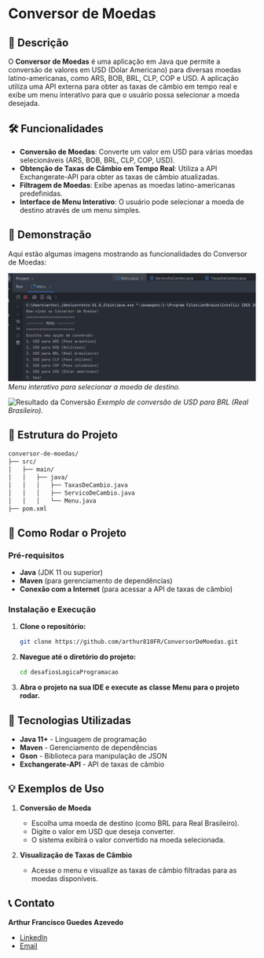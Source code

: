 # Conversor de Moedas

## 📄 Descrição

O **Conversor de Moedas** é uma aplicação em Java que permite a conversão de valores em USD (Dólar Americano) para diversas moedas latino-americanas, como ARS, BOB, BRL, CLP, COP e USD. A aplicação utiliza uma API externa para obter as taxas de câmbio em tempo real e exibe um menu interativo para que o usuário possa selecionar a moeda desejada.

## 🛠️ Funcionalidades

- **Conversão de Moedas**: Converte um valor em USD para várias moedas selecionáveis (ARS, BOB, BRL, CLP, COP, USD).
- **Obtenção de Taxas de Câmbio em Tempo Real**: Utiliza a API Exchangerate-API para obter as taxas de câmbio atualizadas.
- **Filtragem de Moedas**: Exibe apenas as moedas latino-americanas predefinidas.
- **Interface de Menu Interativo**: O usuário pode selecionar a moeda de destino através de um menu simples.

## 📸 Demonstração

Aqui estão algumas imagens mostrando as funcionalidades do Conversor de Moedas:

![Menu de Conversão](images/Menu.png)
*Menu interativo para selecionar a moeda de destino.*

![Resultado da Conversão](caminho/para/imagem2.png)
*Exemplo de conversão de USD para BRL (Real Brasileiro).*


## 📂 Estrutura do Projeto
```plaintext
conversor-de-moedas/
├── src/
│   ├── main/
│   │   ├── java/
│   │   │   ├── TaxasDeCambio.java
│   │   │   ├── ServicoDeCambio.java
│   │   │   └── Menu.java
├── pom.xml
```
## 🚀 Como Rodar o Projeto

### Pré-requisitos

- **Java** (JDK 11 ou superior)
- **Maven** (para gerenciamento de dependências)
- **Conexão com a Internet** (para acessar a API de taxas de câmbio)

### Instalação e Execução
1. **Clone o repositório:**
   ```bash
   git clone https://github.com/arthur810FR/ConversorDeMoedas.git
2. **Navegue até o diretório do projeto:**
   ```bash
   cd desafiosLogicaProgramacao
3. **Abra o projeto na sua IDE e execute as classe Menu para o projeto rodar.**

## 🧰 Tecnologias Utilizadas

- **Java 11+** - Linguagem de programação
- **Maven** - Gerenciamento de dependências
- **Gson** - Biblioteca para manipulação de JSON
- **Exchangerate-API** - API de taxas de câmbio

## 💡 Exemplos de Uso

1. **Conversão de Moeda**
   - Escolha uma moeda de destino (como BRL para Real Brasileiro).
   - Digite o valor em USD que deseja converter.
   - O sistema exibirá o valor convertido na moeda selecionada.

2. **Visualização de Taxas de Câmbio**
   - Acesse o menu e visualize as taxas de câmbio filtradas para as moedas disponíveis.

## 📞 Contato
**Arthur Francisco Guedes Azevedo**

- [LinkedIn](https://www.linkedin.com/in/arthur-azevedo-desenvolvedor/)
- [Email](mailto:arthurfranciscoazevedo@gmail.com)
